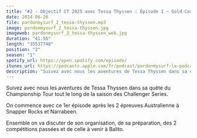 ```yaml
---
title: "#2 - Objectif CT 2025 avec Tessa Thyssen : Épisode 1 – Gold Coast Pro et Sydney Surf Pro"
date: 2024-06-26
file: pardonmysurf_2_tessa-thyssen.mp3
image: pardonmysurf_2_tessa-thyssen.jpg
imageweb: pardonmysurf_2_tessa-thyssen_web.jpg
duration: "41:56"
length: "35537740"
position: "2"
season: "1"
spotify_url: https://open.spotify.com/episode/
itunes_url: https://podcasts.apple.com/fr/podcast/pardonmysurf-le-podcast/id1742516748?i=1000660289280
description: "Suivez avec nous les aventures de Tessa Thyssen dans sa quête du Championship Tour tout le long de la saison des Challenger Series. On commence avec ce 1er épisode après les 2 épreuves Australienne à Snapper Rocks et Narrabeen. Ensemble on va discuter de son organisation, de sa préparation, des 2 compétitions passées et de celle à venir à Balito."
---
```


Suivez avec nous les aventures de Tessa Thyssen dans sa quête du Championship Tour tout le long de la saison des Challenger Series.

On commence avec ce 1er épisode après les 2 épreuves Australienne à Snapper Rocks et Narrabeen.

Ensemble on va discuter de son organisation, de sa préparation, des 2 compétitions passées et de celle à venir à Balito.